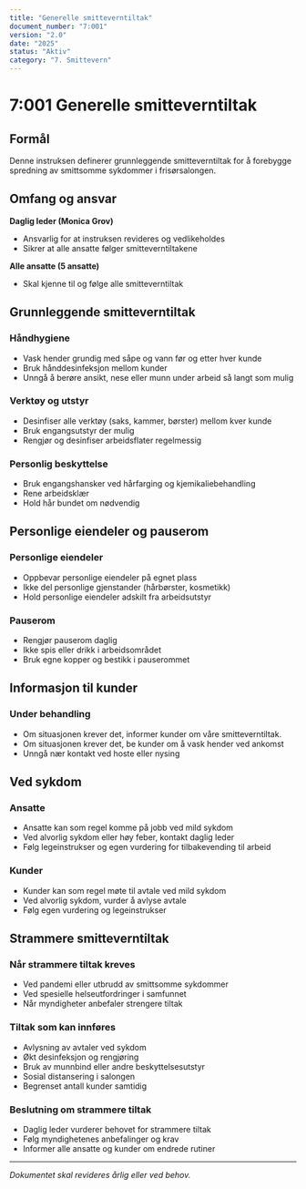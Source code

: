```yaml
---
title: "Generelle smitteverntiltak"
document_number: "7:001"
version: "2.0"
date: "2025"
status: "Aktiv"
category: "7. Smittevern"
---
```


# 7:001 Generelle smitteverntiltak

## Formål

Denne instruksen definerer grunnleggende smitteverntiltak for å forebygge spredning av smittsomme sykdommer i frisørsalongen.

## Omfang og ansvar

**Daglig leder (Monica Grov)**
- Ansvarlig for at instruksen revideres og vedlikeholdes
- Sikrer at alle ansatte følger smitteverntiltakene

**Alle ansatte (5 ansatte)**
- Skal kjenne til og følge alle smitteverntiltak

## Grunnleggende smitteverntiltak

### Håndhygiene
- Vask hender grundig med såpe og vann før og etter hver kunde
- Bruk hånddesinfeksjon mellom kunder
- Unngå å berøre ansikt, nese eller munn under arbeid så langt som mulig

### Verktøy og utstyr
- Desinfiser alle verktøy (saks, kammer, børster) mellom kver kunde
- Bruk engangsutstyr der mulig
- Rengjør og desinfiser arbeidsflater regelmessig

### Personlig beskyttelse
- Bruk engangshansker ved hårfarging og kjemikaliebehandling
- Rene arbeidsklær
- Hold hår bundet om nødvendig

## Personlige eiendeler og pauserom

### Personlige eiendeler
- Oppbevar personlige eiendeler på egnet plass
- Ikke del personlige gjenstander (hårbørster, kosmetikk)
- Hold personlige eiendeler adskilt fra arbeidsutstyr

### Pauserom
- Rengjør pauserom daglig
- Ikke spis eller drikk i arbeidsområdet
- Bruk egne kopper og bestikk i pauserommet

## Informasjon til kunder

### Under behandling
- Om situasjonen krever det, informer kunder om våre smitteverntiltak.
- Om situasjonen krever det, be kunder om å vask hender ved ankomst
- Unngå nær kontakt ved hoste eller nysing

## Ved sykdom

### Ansatte
- Ansatte kan som regel komme på jobb ved mild sykdom
- Ved alvorlig sykdom eller høy feber, kontakt daglig leder
- Følg legeinstrukser og egen vurdering for tilbakevending til arbeid

### Kunder
- Kunder kan som regel møte til avtale ved mild sykdom
- Ved alvorlig sykdom, vurder å avlyse avtale
- Følg egen vurdering og legeinstrukser

## Strammere smitteverntiltak

### Når strammere tiltak kreves
- Ved pandemi eller utbrudd av smittsomme sykdommer
- Ved spesielle helseutfordringer i samfunnet
- Når myndigheter anbefaler strengere tiltak

### Tiltak som kan innføres
- Avlysning av avtaler ved sykdom
- Økt desinfeksjon og rengjøring
- Bruk av munnbind eller andre beskyttelsesutstyr
- Sosial distansering i salongen
- Begrenset antall kunder samtidig

### Beslutning om strammere tiltak
- Daglig leder vurderer behovet for strammere tiltak
- Følg myndighetenes anbefalinger og krav
- Informer alle ansatte og kunder om endrede rutiner

---

*Dokumentet skal revideres årlig eller ved behov.*
